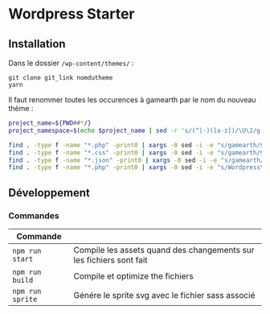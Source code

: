 # Wordpress Starter

## Installation

Dans le dossier `/wp-content/themes/` :

```
git clone git_link nomdutheme
yarn
```

Il faut renommer toutes les occurences à gamearth par le nom du nouveau thème :

```sh
project_name=${PWD##*/}
project_namespace=$(echo $project_name | sed -r 's/(^|-)([a-z])/\U\2/g')

find . -type f -name "*.php" -print0 | xargs -0 sed -i -e "s/gamearth/${project_name}/g"
find . -type f -name "*.css" -print0 | xargs -0 sed -i -e "s/gamearth/${project_name}/g"
find . -type f -name "*.json" -print0 | xargs -0 sed -i -e "s/gamearth/${project_name}/g"
find . -type f -name "*.php" -print0 | xargs -0 sed -i -e "s/Wordpress\\\\Starter/${project_namespace}/g"
```

## Développement

### Commandes

| Commande                   |                                                                                                |
|----------------------------|------------------------------------------------------------------------------------------------|
| `npm run start`            | Compile les assets quand des changements sur les fichiers sont fait                            |
| `npm run build`            | Compile et optimize the fichiers                                                               |
| `npm run sprite`           | Génére le sprite svg avec le fichier sass associé                                              |
